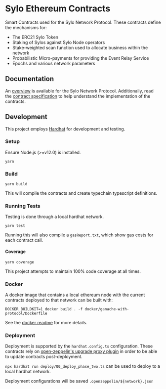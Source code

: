# Sylo Ethereum Contracts

Smart Contracts used for the Sylo Network Protocol. These contracts
define the mechanisms for:

- The ERC21 Sylo Token
- Staking of Sylos against Sylo Node operators
- Stake-weighted scan function used to allocate business
  within the network
- Probabilistic Micro-payments for providing the Event Relay
  Service
- Epochs and various network parameters

## Documentation

An [overview](docs/overview.md) is available for the Sylo Network Protocol.
Additionally, read the [contract specification](docs/spec.md) to
help understand the implementation of the contracts.

## Development

This project employs [Hardhat](https://hardhat.org/getting-started/) for development and testing.

### Setup

Ensure Node.js (>=v12.0) is installed.

`yarn`

### Build

`yarn build`

This will compile the contracts and create typechain typescript definitions.

### Running Tests

Testing is done through a local hardhat network.

`yarn test`

Running this will also compile a `gasReport.txt`, which show gas costs
for each contract call.

#### Coverage

`yarn coverage`

This project attempts to maintain 100% code coverage at all times.

### Docker

A docker image that contains a local ethereum node with the current contracts
deployed to that network can be built with:

`DOCKER_BUILDKIT=1 docker build . -f docker/ganache-with-protocol/Dockerfile`

See the [docker readme](docker/ganache-with-protocol/README.md)
for more details.

### Deployment

Deployment is supported by the `hardhat.config.ts` configuration. These
contracts rely on [open-zeppelin's upgrade proxy plugin](https://docs.openzeppelin.com/upgrades-plugins/1.x/) in order to be able to update
contracts post-deployment.

`npx hardhat run deploy/00_deploy_phase_two.ts` can be used to deploy
to a local hardhat network.

Deployment configurations will be saved `.openzeppelin/${network}.json`
